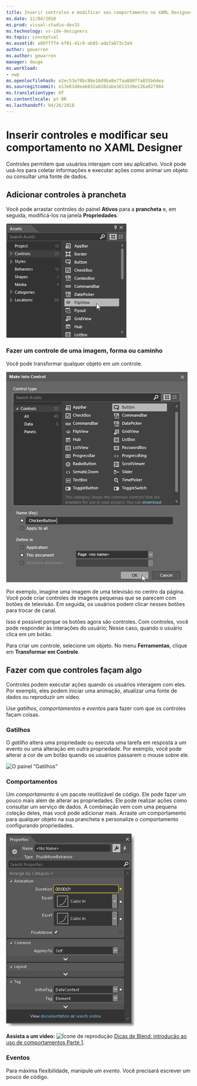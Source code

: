 ```yaml
---
title: Inserir controles e modificar seu comportamento no XAML Designer
ms.date: 11/04/2016
ms.prod: visual-studio-dev15
ms.technology: vs-ide-designers
ms.topic: conceptual
ms.assetid: a80fff74-bf01-41c9-ab85-ada7a873c3a9
author: gewarren
ms.author: gewarren
manager: douge
ms.workload:
- uwp
ms.openlocfilehash: e2ec53e78bc88e18d9ba8e77aa888ffa855b64ea
ms.sourcegitcommit: e13e61ddea6032a8282abe16131d9e136a927984
ms.translationtype: HT
ms.contentlocale: pt-BR
ms.lasthandoff: 04/26/2018
---
```

# <a name="insert-controls-and-modify-their-behavior-in-xaml-designer"></a>Inserir controles e modificar seu comportamento no XAML Designer

Controles permitem que usuários interajam com seu aplicativo. Você pode usá-los para coletar informações e executar ações como animar um objeto ou consultar uma fonte de dados.

## <a name="add-controls-to-the-artboard"></a>Adicionar controles à prancheta

Você pode arrastar controles do painel **Ativos** para a **prancheta** e, em seguida, modificá-los na janela **Propriedades**.

![Controles guia de ativos do Blend](../designers/media/blend_assetsflipview_xaml.png)

### <a name="make-a-control-out-of-an-image-shape-or-path"></a>Fazer um controle de uma imagem, forma ou caminho

Você pode transformar qualquer objeto em um controle.

![Caixa de diálogo Transformar em Controle do Blend](../designers/media/blend_makeintocontrol_xaml.png)

Por exemplo, imagine uma imagem de uma televisão no centro da página. Você pode criar controles de imagens pequenas que se parecem com botões de televisão. Em seguida, os usuários podem clicar nesses botões para trocar de canal.

Isso é possível porque os botões agora são controles. Com controles, você pode responder às interações do usuário; Nesse caso, quando o usuário clica em um botão.

Para criar um controle, selecione um objeto. No menu **Ferramentas**, clique em **Transformar em Controle**.

## <a name="make-controls-do-things"></a>Fazer com que controles façam algo

Controles podem executar ações quando os usuários interagem com eles. Por exemplo, eles podem iniciar uma animação, atualizar uma fonte de dados ou reproduzir um vídeo.

Use *gatilhos*, *comportamentos* e *eventos* para fazer com que os controles façam coisas.

### <a name="triggers"></a>Gatilhos

O *gatilho* altera uma propriedade ou executa uma tarefa em resposta a um evento ou uma alteração em outra propriedade. Por exemplo, você pode alterar a cor de um botão quando os usuários passarem o mouse sobre ele.

![O painel “Gatilhos”](../designers/media/custom_button_blend_propertytriggerinfo.png)

### <a name="behaviors"></a>Comportamentos

Um *comportamento* é um pacote reutilizável de código. Ele pode fazer um pouco mais além de alterar as propriedades. Ele pode realizar ações como consultar um serviço de dados. A combinação vem com uma pequena coleção deles, mas você pode adicionar mais. Arraste um comportamento para qualquer objeto na sua prancheta e personalize o comportamento configurando propriedades.

![FluidMoveBehavior no painel Propriedades](../designers/media/b4_fluidmovebehaviorproperties_sample.png)

**Assista a um vídeo:** ![Ícone de reprodução](../designers/media/bldadminconsoleinitialconfigicon.PNG) [Dicas de Blend: introdução ao uso de comportamentos Parte 1](http://www.bing.com/videos/search?q=Expression%20blend%20behaviors&qs=n&form=QBVR&pq=expression%20blend%20behavior&sc=4-25&sp=-1&sk=#view=detail&mid=CF0DD797ED84DE740904CF0DD797ED84DE740904).

### <a name="events"></a>Eventos

Para máxima flexibilidade, manipule um *evento*. Você precisará escrever um pouco de código.